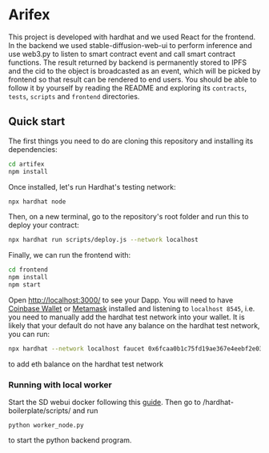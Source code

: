 # Arifex

This project is developed with hardhat and we used React for the frontend. In the backend we used stable-diffusion-web-ui to perform inference and use web3.py to listen to smart contract event and call smart contract functions. The result returned by backend is permanently stored to IPFS and the cid to the object is broadcasted as an event, which will be picked by frontend so that result can be rendered to end users.
You should be able to follow it by yourself by reading the README and exploring its
`contracts`, `tests`, `scripts` and `frontend` directories.

## Quick start

The first things you need to do are cloning this repository and installing its
dependencies:

```sh
cd artifex
npm install
```

Once installed, let's run Hardhat's testing network:

```sh
npx hardhat node
```

Then, on a new terminal, go to the repository's root folder and run this to
deploy your contract:

```sh
npx hardhat run scripts/deploy.js --network localhost
```

Finally, we can run the frontend with:

```sh
cd frontend
npm install
npm start
```

Open [http://localhost:3000/](http://localhost:3000/) to see your Dapp. You will
need to have [Coinbase Wallet](https://www.coinbase.com/wallet) or [Metamask](https://metamask.io) installed and listening to
`localhost 8545`, i.e. you need to manually add the hardhat test network into your wallet. It is likely that your default do not have any
balance on the hardhat test network, you can run:

```sh 
npx hardhat --network localhost faucet 0x6fcaa0b1c75fd19ae367e4eebf2e031be7a2accf
```

to add eth balance on the hardhat test network


### Running with local worker
Start the SD webui docker following this [guide](https://github.com/AbdBarho/stable-diffusion-webui-docker/wiki/Usage). Then go to /hardhat-boilerplate/scripts/ and run
```
python worker_node.py
```
to start the python backend program.
